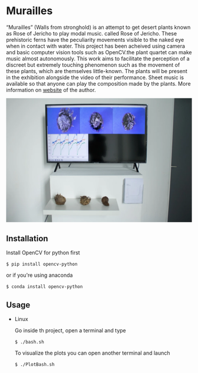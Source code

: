 # Murailles

“Murailles” (Walls from stronghold) is an attempt to get desert plants known as Rose of Jericho to play modal music. called Rose of Jericho. These prehistoric ferns have the peculiarity 
movements visible to the naked eye when in contact with water. This project has been acheived using camera and basic computer vision tools such as OpenCV.the plant quartet can make music almost autonomously. 
This work aims to facilitate the perception of a discreet but extremely touching phenomenon such as the movement of these plants, which are themselves little-known. 
The plants will be present in the exhibition alongside the video of their performance. Sheet music is available so that anyone can play the composition made by the plants.
More information on [website](https://seraphimsoupizet.art/murailles/) of the author.

![Screenshot of the representation](https://github.com/Tim-HW/Singing-Flowers/blob/main/images/img.png)


## Installation

Install OpenCV for python first
```
$ pip install opencv-python
```
or if you're using anaconda
```
$ conda install opencv-python
```
## Usage

* Linux
  
  Go inside th project, open a terminal and type
  ```
  $ ./bash.sh
  ```
  To visualize the plots you can open another terminal and launch
  ```
  $ ./PlotBash.sh
  ```

